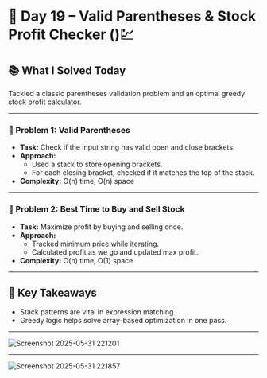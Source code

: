 # 🚀 Day 19 – Valid Parentheses & Stock Profit Checker ()💹

## 📚 What I Solved Today

Tackled a classic parentheses validation problem and an optimal greedy stock profit calculator.

---

### 🧠 Problem 1: Valid Parentheses
- **Task:** Check if the input string has valid open and close brackets.
- **Approach:**  
  - Used a stack to store opening brackets.  
  - For each closing bracket, checked if it matches the top of the stack.
- **Complexity:** O(n) time, O(n) space

---

### 🧠 Problem 2: Best Time to Buy and Sell Stock
- **Task:** Maximize profit by buying and selling once.
- **Approach:**  
  - Tracked minimum price while iterating.  
  - Calculated profit as we go and updated max profit.
- **Complexity:** O(n) time, O(1) space

---

## 🧠 Key Takeaways

- Stack patterns are vital in expression matching.
- Greedy logic helps solve array-based optimization in one pass.

---

![Screenshot 2025-05-31 221201](https://github.com/user-attachments/assets/93dcc6c5-3814-496b-9b9a-93be5c19f078)

---

![Screenshot 2025-05-31 221857](https://github.com/user-attachments/assets/df301313-00a5-40c4-8af9-b9afb582595e)


